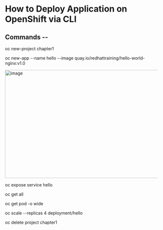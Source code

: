 # How to Deploy Application on OpenShift via CLI 

## Commands --  

oc new-project chapter1  

oc new-app --name hello --image quay.io/redhattraining/hello-world-nginx:v1.0  


<img width="832" height="357" alt="image" src="https://github.com/user-attachments/assets/b4bdde73-9e90-4edc-82a8-d2aaaa19c748" />



oc expose service hello  

oc get all  

oc get pod -o wide  

oc scale --replicas 4 deployment/hello  

oc delete project chapter1



